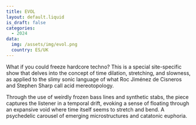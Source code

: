 ```yaml
---
title: EVOL
layout: default.liquid
is_draft: false
categories:
  - 2024
data:
  img: /assets/img/evol.png
  country: ES/UK
---
```


What if you could freeze hardcore techno? This is a special site-specific show that delves into the concept of time dilation, stretching, and slowness, as applied to the slimy sonic language of what Roc Jiménez de Cisneros and Stephen Sharp call acid mereotopology. 

Through the use of weirdly frozen bass lines and synthetic stabs, the piece captures the listener in a temporal drift, evoking a sense of floating through an expansive void where time itself seems to stretch and bend. A psychedelic carousel of emerging microstructures and catatonic euphoria.